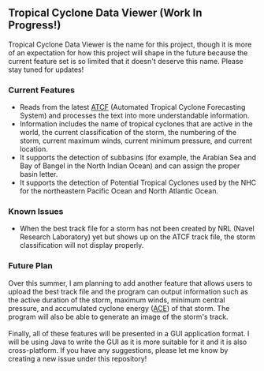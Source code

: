 ## Tropical Cyclone Data Viewer (Work In Progress!)
Tropical Cyclone Data Viewer is the name for this project, though it is more of an expectation for how this project will shape in the future because the current feature set is so limited that it doesn't deserve this name. Please stay tuned for updates!
### Current Features 
* Reads from the latest [ATCF](https://en.wikipedia.org/wiki/Automated_Tropical_Cyclone_Forecasting_System) (Automated Tropical Cyclone Forecasting System) and processes the text into more understandable information.
* Information includes the name of tropical cyclones that are active in the world, the current classification of the storm, the numbering of the storm, current maximum winds, current minimum pressure, and current location.
* It supports the detection of subbasins (for example, the Arabian Sea and Bay of Bangel in the North Indian Ocean) and can assign the proper basin letter.
* It supports the detection of Potential Tropical Cyclones used by the NHC for the northeastern Pacific Ocean and North Atlantic Ocean.
### Known Issues 
* When the best track file for a storm has not been created by NRL (Navel Research Laboratory) yet but shows up on the ATCF track file, the storm classification will not display properly.
### Future Plan 
Over this summer, I am planning to add another feature that allows users to upload the best track file and the program can output information such as the active duration of the storm, maximum winds, minimum central pressure, and accumulated cyclone energy ([ACE](https://en.wikipedia.org/wiki/Accumulated_cyclone_energy)) of that storm. The program will also be able to generate an image of the storm's track. 
<br> <br>
Finally, all of these features will be presented in a GUI application format. I will be using Java to write the GUI as it is more suitable for it and it is also cross-platform. If you have any suggestions, please let me know by creating a new issue under this repository!

